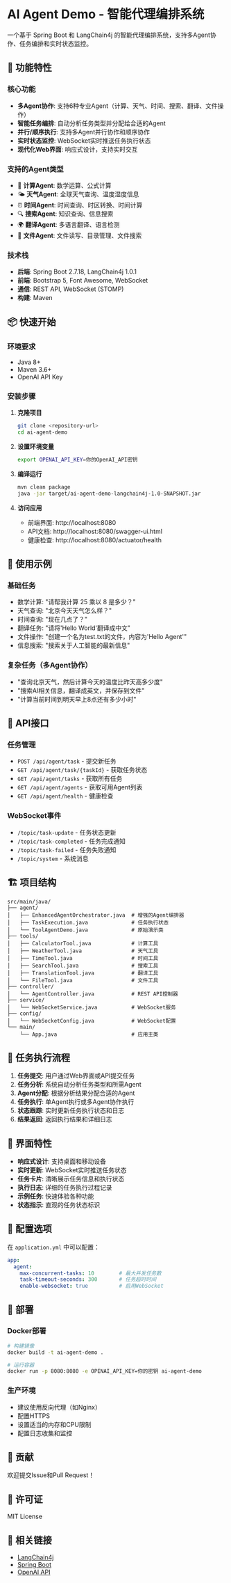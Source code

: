 # AI Agent Demo - 智能代理编排系统

一个基于 Spring Boot 和 LangChain4j 的智能代理编排系统，支持多Agent协作、任务编排和实时状态监控。

## 🚀 功能特性

### 核心功能
- **多Agent协作**: 支持6种专业Agent（计算、天气、时间、搜索、翻译、文件操作）
- **智能任务编排**: 自动分析任务类型并分配给合适的Agent
- **并行/顺序执行**: 支持多Agent并行协作和顺序协作
- **实时状态监控**: WebSocket实时推送任务执行状态
- **现代化Web界面**: 响应式设计，支持实时交互

### 支持的Agent类型
- 🤖 **计算Agent**: 数学运算、公式计算
- 🌤️ **天气Agent**: 全球天气查询、温度湿度信息
- ⏰ **时间Agent**: 时间查询、时区转换、时间计算
- 🔍 **搜索Agent**: 知识查询、信息搜索
- 🌍 **翻译Agent**: 多语言翻译、语言检测
- 📁 **文件Agent**: 文件读写、目录管理、文件搜索

### 技术栈
- **后端**: Spring Boot 2.7.18, LangChain4j 1.0.1
- **前端**: Bootstrap 5, Font Awesome, WebSocket
- **通信**: REST API, WebSocket (STOMP)
- **构建**: Maven

## 📦 快速开始

### 环境要求
- Java 8+
- Maven 3.6+
- OpenAI API Key

### 安装步骤

1. **克隆项目**
   ```bash
   git clone <repository-url>
   cd ai-agent-demo
   ```

2. **设置环境变量**
   ```bash
   export OPENAI_API_KEY=你的OpenAI_API密钥
   ```

3. **编译运行**
   ```bash
   mvn clean package
   java -jar target/ai-agent-demo-langchain4j-1.0-SNAPSHOT.jar
   ```

4. **访问应用**
   - 前端界面: http://localhost:8080
   - API文档: http://localhost:8080/swagger-ui.html
   - 健康检查: http://localhost:8080/actuator/health

## 🎯 使用示例

### 基础任务
- 数学计算: "请帮我计算 25 乘以 8 是多少？"
- 天气查询: "北京今天天气怎么样？"
- 时间查询: "现在几点了？"
- 翻译任务: "请将'Hello World'翻译成中文"
- 文件操作: "创建一个名为test.txt的文件，内容为'Hello Agent'"
- 信息搜索: "搜索关于人工智能的最新信息"

### 复杂任务（多Agent协作）
- "查询北京天气，然后计算今天的温度比昨天高多少度"
- "搜索AI相关信息，翻译成英文，并保存到文件"
- "计算当前时间到明天早上8点还有多少小时"

## 🔧 API接口

### 任务管理
- `POST /api/agent/task` - 提交新任务
- `GET /api/agent/task/{taskId}` - 获取任务状态
- `GET /api/agent/tasks` - 获取所有任务
- `GET /api/agent/agents` - 获取可用Agent列表
- `GET /api/agent/health` - 健康检查

### WebSocket事件
- `/topic/task-update` - 任务状态更新
- `/topic/task-completed` - 任务完成通知
- `/topic/task-failed` - 任务失败通知
- `/topic/system` - 系统消息

## 🏗️ 项目结构

```
src/main/java/
├── agent/
│   ├── EnhancedAgentOrchestrator.java  # 增强的Agent编排器
│   ├── TaskExecution.java              # 任务执行状态
│   └── ToolAgentDemo.java              # 原始演示类
├── tools/
│   ├── CalculatorTool.java             # 计算工具
│   ├── WeatherTool.java                # 天气工具
│   ├── TimeTool.java                   # 时间工具
│   ├── SearchTool.java                 # 搜索工具
│   ├── TranslationTool.java            # 翻译工具
│   └── FileTool.java                   # 文件工具
├── controller/
│   └── AgentController.java            # REST API控制器
├── service/
│   └── WebSocketService.java           # WebSocket服务
├── config/
│   └── WebSocketConfig.java            # WebSocket配置
└── main/
    └── App.java                        # 应用主类
```

## 🔄 任务执行流程

1. **任务提交**: 用户通过Web界面或API提交任务
2. **任务分析**: 系统自动分析任务类型和所需Agent
3. **Agent分配**: 根据分析结果分配合适的Agent
4. **任务执行**: 单Agent执行或多Agent协作执行
5. **状态跟踪**: 实时更新任务执行状态和日志
6. **结果返回**: 返回执行结果和详细日志

## 🎨 界面特性

- **响应式设计**: 支持桌面和移动设备
- **实时更新**: WebSocket实时推送任务状态
- **任务卡片**: 清晰展示任务信息和执行状态
- **执行日志**: 详细的任务执行过程记录
- **示例任务**: 快速体验各种功能
- **状态指示**: 直观的任务状态标识

## 🔧 配置选项

在 `application.yml` 中可以配置：

```yaml
app:
  agent:
    max-concurrent-tasks: 10        # 最大并发任务数
    task-timeout-seconds: 300       # 任务超时时间
    enable-websocket: true          # 启用WebSocket
```

## 🚀 部署

### Docker部署
```bash
# 构建镜像
docker build -t ai-agent-demo .

# 运行容器
docker run -p 8080:8080 -e OPENAI_API_KEY=你的密钥 ai-agent-demo
```

### 生产环境
- 建议使用反向代理（如Nginx）
- 配置HTTPS
- 设置适当的内存和CPU限制
- 配置日志收集和监控

## 🤝 贡献

欢迎提交Issue和Pull Request！

## 📄 许可证

MIT License

## 🔗 相关链接

- [LangChain4j](https://github.com/langchain4j/langchain4j)
- [Spring Boot](https://spring.io/projects/spring-boot)
- [OpenAI API](https://platform.openai.com/docs)
